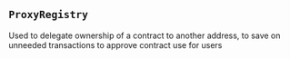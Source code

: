 ## `ProxyRegistry`

Used to delegate ownership of a contract to another address, to save on unneeded transactions to approve contract use for users







